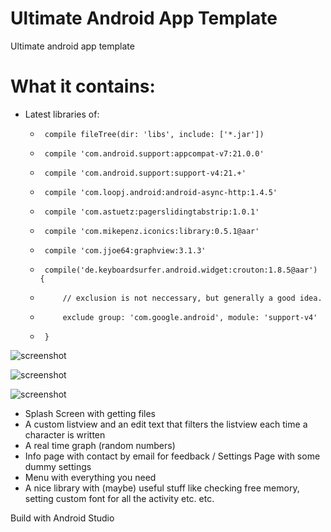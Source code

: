 Ultimate Android App Template
==========================


Ultimate android app template

<h1>What it contains:</h1>

- Latest libraries of:
    *      compile fileTree(dir: 'libs', include: ['*.jar'])
    *      compile 'com.android.support:appcompat-v7:21.0.0'
    *      compile 'com.android.support:support-v4:21.+'
    *      compile 'com.loopj.android:android-async-http:1.4.5'
    *      compile 'com.astuetz:pagerslidingtabstrip:1.0.1'
    *      compile 'com.mikepenz.iconics:library:0.5.1@aar'
    *      compile 'com.jjoe64:graphview:3.1.3'
    *      compile('de.keyboardsurfer.android.widget:crouton:1.8.5@aar') {
    *          // exclusion is not neccessary, but generally a good idea.
    *          exclude group: 'com.google.android', module: 'support-v4'
    *      }

![screenshot](https://raw.githubusercontent.com/AndreiD/UltimateAndroidAppTemplate/master/device-2014-12-03-140754.png?raw=true "Screenshot")

![screenshot](https://raw.githubusercontent.com/AndreiD/UltimateAndroidAppTemplate/master/device-2014-12-03-140802.png?raw=true "Screenshot")

![screenshot](https://raw.githubusercontent.com/AndreiD/UltimateAndroidAppTemplate/master/device-2014-12-03-140811.png?raw=true "Screenshot")



- Splash Screen with getting files
- A custom listview and an edit text that filters the listview each time a character is written
- A real time graph (random numbers)
- Info page with contact by email for feedback / Settings Page with some dummy settings
- Menu with everything you need
- A nice library with (maybe) useful stuff like checking free memory, setting custom font for all the activity etc. etc.

Build with Android Studio



